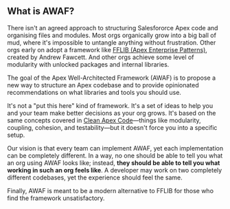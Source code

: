 ## What is AWAF?

There isn't an agreed approach to structuring Salesfororce Apex code and organising files and modules. Most orgs organically grow into a big ball of mud, where it's impossible to untangle anything without frustration. Other orgs early on adopt a framework like [FFLIB (Apex Enterprise Patterns)](https://trailhead.salesforce.com/content/learn/modules/apex_patterns_sl), created by Andrew Fawcett. And other orgs achieve some level of modularity with unlocked packages and internal libraries.

The goal of the Apex Well-Architected Framework (AWAF) is to propose a new way to structure an Apex codebase and to provide opinionated recommendations on what libraries and tools you should use. 

It's not a "put this here" kind of framework. It's a set of ideas to help you and your team make better decisions as your org grows. It's based on the same concepts covered in [Clean Apex Code](https://books.google.ie/books/about/Clean_Apex_Code.html?id=4yEc0QEACAAJ&source=kp_book_description&redir_esc=y)—things like modularity, coupling, cohesion, and testability—but it doesn't force you into a specific setup. 

Our vision is that every team can implement AWAF, yet each implementation can be completely different. In a way, no one should be able to tell you what an org using AWAF looks like; instead, **they should be able to tell you what working in such an org feels like**. A developer may work on two completely different codebases, yet the experience should feel the same.

Finally, AWAF is meant to be a modern alternative to FFLIB for those who find the framework unsatisfactory.

